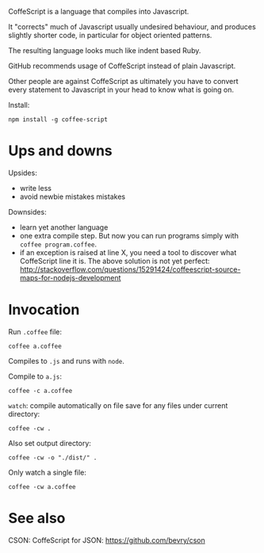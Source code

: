 CoffeScript is a language that compiles into Javascript.

It "corrects" much of Javascript usually undesired behaviour, and produces slightly shorter code,
in particular for object oriented patterns.

The resulting language looks much like indent based Ruby.

GitHub recommends usage of CoffeScript instead of plain Javascript.

Other people are against CoffeScript as ultimately you have to convert every statement
to Javascript in your head to know what is going on.

Install:

    npm install -g coffee-script

# Ups and downs

Upsides:

- write less
- avoid newbie mistakes mistakes

Downsides:

- learn yet another language
- one extra compile step. But now you can run programs simply with `coffee program.coffee`.
- if an exception is raised at line X, you need a tool to discover what CoffeScript line it is.
    The above solution is not yet perfect: <http://stackoverflow.com/questions/15291424/coffeescript-source-maps-for-nodejs-development>

# Invocation

Run `.coffee` file:

    coffee a.coffee

Compiles to `.js` and runs with `node`.

Compile to `a.js`:

    coffee -c a.coffee

`watch`: compile automatically on file save for any files under current directory:

    coffee -cw .

Also set output directory:

    coffee -cw -o "./dist/" .

Only watch a single file:

    coffee -cw a.coffee

# See also

CSON: CoffeScript for JSON: <https://github.com/bevry/cson>
